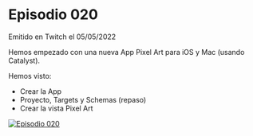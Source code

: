 # Episodio 020

Emitido en Twitch el 05/05/2022 

Hemos empezado con una nueva App Pixel Art para iOS y Mac (usando Catalyst).

Hemos visto: 
- Crear la App
- Proyecto, Targets y Schemas (repaso)
- Crear la vista Pixel Art

[![Episodio 020](http://img.youtube.com/vi/8Rqz5hSLxxk/0.jpg)](https://youtu.be/8Rqz5hSLxxk)
